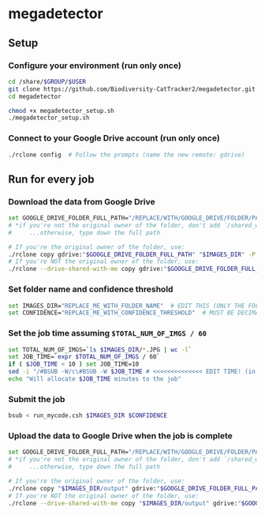 # megadetector

## Setup

### Configure your environment (run only once)

```sh
cd /share/$GROUP/$USER
git clone https://github.com/Biodiversity-CatTracker2/megadetector.git
cd megadetector

chmod +x megadetector_setup.sh
./megadetector_setup.sh
```

### Connect to your Google Drive account (run only once)

```sh
./rclone config  # Follow the prompts (name the new remote: gdrive)
```

## Run for every job

### Download the data from Google Drive

```sh
set GOOGLE_DRIVE_FOLDER_FULL_PATH="/REPLACE/WITH/GOOGLE_DRIVE/FOLDER/PATH"  # EDIT THIS (see comments)*
# *if you're not the original owner of the folder, don't add `/shared_with_me/` in `GOOGLE_DRIVE_FOLDER_FULL_PATH`;
#     ...otherwise, type down the full path

# If you're the original owner of the folder, use:
./rclone copy gdrive:"$GOOGLE_DRIVE_FOLDER_FULL_PATH" "$IMAGES_DIR" -P
# If you're NOT the original owner of the folder, use:
./rclone --drive-shared-with-me copy gdrive:"$GOOGLE_DRIVE_FOLDER_FULL_PATH" "$IMAGES_DIR" -P
```

### Set folder name and confidence threshold

```sh
set IMAGES_DIR="REPLACE_ME_WITH_FOLDER_NAME"  # EDIT THIS (ONLY THE FOLDER NAME, NOT THE FULL PATH)
set CONFIDENCE="REPLACE_ME_WITH_CONFIDENCE_THRESHOLD"  # MUST BE DECIMAL
```

### Set the job time assuming `$TOTAL_NUM_OF_IMGS / 60`

```sh
set TOTAL_NUM_OF_IMGS=`ls $IMAGES_DIR/*.JPG | wc -l`
set JOB_TIME=`expr $TOTAL_NUM_OF_IMGS / 60`
if ( $JOB_TIME < 10 ) set JOB_TIME=10
sed -i "/#BSUB -W/c\#BSUB -W $JOB_TIME # <<<<<<<<<<<<<< EDIT TIME! (in minutes)" megadetector_job.csh
echo "Will allocate $JOB_TIME minutes to the job"
```

### Submit the job

```sh
bsub < run_mycode.csh $IMAGES_DIR $CONFIDENCE
```

### Upload the data to Google Drive when the job is complete

```sh
set GOOGLE_DRIVE_FOLDER_FULL_PATH="/REPLACE/WITH/GOOGLE_DRIVE/FOLDER/PATH"  # EDIT THIS (see comments)*
# *if you're not the original owner of the folder, don't add `/shared_with_me/` in `GOOGLE_DRIVE_FOLDER_FULL_PATH`;
#     ...otherwise, type down the full path

# If you're the original owner of the folder, use:
./rclone copy "$IMAGES_DIR/output" gdrive:"$GOOGLE_DRIVE_FOLDER_FULL_PATH" -P
# If you're NOT the original owner of the folder, use:
./rclone --drive-shared-with-me copy "$IMAGES_DIR/output" gdrive:"$GOOGLE_DRIVE_FOLDER_FULL_PATH" -P
```

